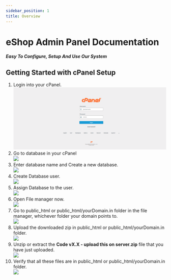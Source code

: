 ```yaml
---
sidebar_position: 1
title: Overview
---
```


# eShop Admin Panel Documentation

##### Easy To Configure, Setup And Use Our System

## Getting Started with cPanel Setup

1.  Login into your cPanel.
    <div class="promo">
        <img src="/img/cp-1.png" class="bordered"/>
    </div>
2.  Go to database in your cPanel
    <div class="promo">
        <img src="/images/cp-2.png" class="bordered"/>
    </div>
3.  Enter database name and Create a new database.
    <div class="promo">
        <img src="/images/cp-3.png" class="bordered"/>
    </div>
4.  Create Database user.
    <div class="promo">
        <img src="/images/cp-4.png" class="bordered"/>
    </div>
5.  Assign Database to the user.
    <div class="promo">
        <img src="/images/cp-5.png" class="bordered"/>
    </div>
6.  Open File manager now.
    <div class="promo">
        <img src="/images/cp-6.png" class="bordered"/>
    </div>
7.  Go to public_html or public_html/yourDomain.in folder in the file manager, whichever folder your domain points to.
    <div class="promo">
        <img src="/images/cp-7.png" class="bordered"/>
    </div>
8.  Upload the downloaded zip in public_html or public_html/yourDomain.in folder.
    <div class="promo">
        <img src="/images/cp-8.png" class="bordered"/>
    </div>
9.  Unzip or extract the **Code vX.X - upload this on server.zip** file that you have just uploaded.
    <div class="promo">
        <img src="/images/cp-9.png" class="bordered"/>
    </div>
10. Verify that all these files are in public_html or public_html/yourDomain.in folder.
    <div class="promo">
        <img src="/images/cp-10.png" class="bordered"/>
    </div> 
